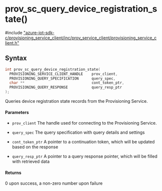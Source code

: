 # prov_sc_query_device_registration_state()

\#include ["azure-iot-sdk-c/provisioning_service_client/inc/prov_service_client/provisioning_service_client.h"](../iot-c-ref-provisioning-service-client-h.md)  

## Syntax

```C
int prov_sc_query_device_registration_state(
  PROVISIONING_SERVICE_CLIENT_HANDLE  	prov_client,
  PROVISIONING_QUERY_SPECIFICATION    	query_spec,
  char **                             	cont_token_ptr,
  PROVISIONING_QUERY_RESPONSE         	query_resp_ptr
);

```

Queries device registration state records from the Provisioning Service.

#### Parameters
* `prov_client` The handle used for connecting to the Provisioning Service. 

* `query_spec` The query specification with query details and settings 

* `cont_token_ptr` A pointer to a continuation token, which will be updated based on the response 

* `query_resp_ptr` A pointer to a query response pointer, which will be filled with retrieved data

#### Returns
0 upon success, a non-zero number upon failure

